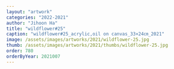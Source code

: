 ```yaml
---
layout: "artwork"
categories: "2022-2021"
author: "Jihoon Ha"
title: "wildflower#25"
caption: "wildflower#25_acrylic,oil on canvas_33×24㎝_2021"
image: /assets/images/artworks/2021/wildflower-25.jpg
thumb: /assets/images/artworks/2021/thumbs/wildflower-25.jpg
order: 780
orderByYear: 2021007
---
```


